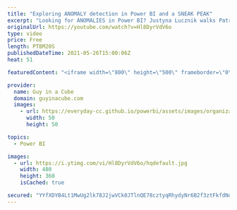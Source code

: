 ```yaml
---
title: "Exploring ANOMALY detection in Power BI and a SNEAK PEAK"
excerpt: "Looking for ANOMALIES in Power BI? Justyna Lucznik walks Patrick through the new anomaly detection in Power BI and gives a SNEAK PEAK at what's coming!  Anomaly detection:  https://docs.microsoft.com/power-bi/visuals/power-bi-visualization-anomaly-detection  📢 Become a member: https://guyinacu.be/membership"
originalUrl: https://youtube.com/watch?v=Hl8DyrVdV6o
type: video
price: Free
length: PT8M20S
publishedDateTime: 2021-05-26T15:00:06Z
heat: 51

featuredContent: "<iframe width=\"800\" height=\"500\" frameborder=\"0\" src=\"https://www.youtube.com/embed/Hl8DyrVdV6o\" allow=\"accelerometer; autoplay; encrypted-media; gyroscope; picture-in-picture\" allowfullscreen></iframe>"

provider:
  name: Guy in a Cube
  domain: guyinacube.com
  images:
    - url: https://everyday-cc.github.io/powerbi/assets/images/organizations/guyinacube.com-50x50.jpg
      width: 50
      height: 50

topics:
  - Power BI

images:
  - url: https://i.ytimg.com/vi/Hl8DyrVdV6o/hqdefault.jpg
    width: 480
    height: 360
    isCached: true

secured: "YYfXDYB4Lt1MwUg2lk78J2jwVCk0JTlnQE78cztyqRhydyNr6B2f3ztFkfdNoarlIej3AcOmmS9IiP6PnxH4l/f1a+yfARzXrGTVkS/JSQ4E8pc6VCi0ecqOY85ffphmk7tPeikBdWZSUPc1U/cw1R17ZzXD6d3V/UD7tZutCk+UyNm9Pz1P6QRKon8RUxpYXGn5Xte+2yjXvxDqCz/0V/jSNvBSuBNRj9wiTam0H1Sqlxj9HSGcCmrQLOS34hqMb9Nd5IkBY2xwq6lFWim5URvkWORmQvL2kiFUnl9ATALqmOMDV5ZjE8anRKTmbUIhZxM6h9FP/cZ22ht24ZDVyEHl7O+xcvrv7JnlViCVHsxrS+aH2G+hsNi2B42k1pxpN6YfesWL4mi6hyLKjXkfNRzJSv8bxfXqToBxGmWcCrg=;1WySL4epgCm39uGV4AYVQg=="
---
```


